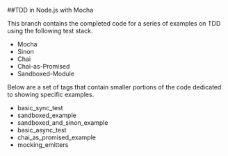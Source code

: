 ##TDD in Node.js with Mocha

This branch contains the completed code for a series of examples on TDD using the following test stack.

* Mocha
* Sinon
* Chai
* Chai-as-Promised
* Sandboxed-Module

Below are a set of tags that contain smaller portions of the code dedicated to showing specific examples.

* basic_sync_test
* sandboxed_example
* sandboxed_and_sinon_example
* basic_async_test
* chai_as_promised_example
* mocking_emitters


